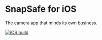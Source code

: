 # SnapSafe for iOS

The camera app that minds its own business.

[![iOS build](https://github.com/SecureCamera/SecureCameraIos/actions/workflows/ios.yml/badge.svg)](https://github.com/SecureCamera/SecureCameraIos/actions/workflows/ios.yml)

